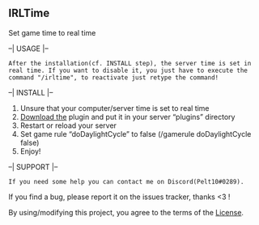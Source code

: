 IRLTime
------
Set game time to real time

–| USAGE |–

    After the installation(cf. INSTALL step), the server time is set in real time. If you want to disable it, you just have to execute the command "/irltime", to reactivate just retype the command!

–| INSTALL |–

1. Unsure that your computer/server time is set to real time
2. [Download the](https://www.spigotmc.org/resources/irl-time.44809/) plugin and put it in your server “plugins” directory
4. Restart or reload your server
5. Set game rule “doDaylightCycle” to false (/gamerule doDaylightCycle false)
6. Enjoy!

–| SUPPORT |–

    If you need some help you can contact me on Discord(Pelt10#0289).
   If you find a bug, please report it on the issues tracker, thanks <3 !

By using/modifying this project, you agree to the terms of the [License](https://github.com/Pelt10/IRLTime/blob/master/LICENSE.md).

